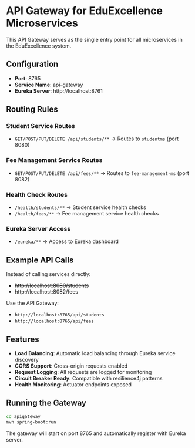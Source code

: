 # API Gateway for EduExcellence Microservices

This API Gateway serves as the single entry point for all microservices in the EduExcellence system.

## Configuration

- **Port**: 8765
- **Service Name**: api-gateway
- **Eureka Server**: http://localhost:8761

## Routing Rules

### Student Service Routes
- `GET/POST/PUT/DELETE /api/students/**` → Routes to `studentms` (port 8080)

### Fee Management Service Routes  
- `GET/POST/PUT/DELETE /api/fees/**` → Routes to `fee-management-ms` (port 8082)

### Health Check Routes
- `/health/students/**` → Student service health checks
- `/health/fees/**` → Fee management service health checks

### Eureka Server Access
- `/eureka/**` → Access to Eureka dashboard

## Example API Calls

Instead of calling services directly:
- ~~http://localhost:8080/students~~ 
- ~~http://localhost:8082/fees~~

Use the API Gateway:
- `http://localhost:8765/api/students`
- `http://localhost:8765/api/fees`

## Features

- **Load Balancing**: Automatic load balancing through Eureka service discovery
- **CORS Support**: Cross-origin requests enabled
- **Request Logging**: All requests are logged for monitoring
- **Circuit Breaker Ready**: Compatible with resilience4j patterns
- **Health Monitoring**: Actuator endpoints exposed

## Running the Gateway

```bash
cd apigateway
mvn spring-boot:run
```

The gateway will start on port 8765 and automatically register with Eureka server.
